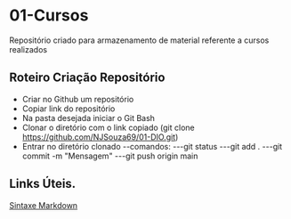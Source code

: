 # 01-Cursos
Repositório criado para armazenamento de material referente a cursos realizados

## Roteiro Criação Repositório

- Criar no Github um repositório
- Copiar link do repositório
- Na pasta desejada iniciar o Git Bash
- Clonar o diretório com o link copiado (git clone https://github.com/NJSouza69/01-DIO.git)
- Entrar no diretório clonado
--comandos: 
---git status 
---git add . 
---git commit -m "Mensagem"
---git push origin main


## Links Úteis.

[Sintaxe Markdown](https://www.markdownguide.org/basic-syntax/)
